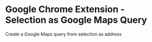 # Google Chrome Extension - Selection as Google Maps Query
Create a Google Maps query from selection as address
